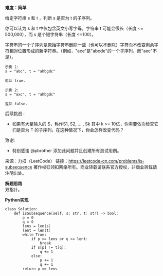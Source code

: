 **难度：简单**     

给定字符串 s 和 t ，判断 s 是否为 t 的子序列。

你可以认为 s 和 t 中仅包含英文小写字母。字符串 t 可能会很长（长度 ~= 500,000），而 s 是个短字符串（长度 <=100）。

字符串的一个子序列是原始字符串删除一些（也可以不删除）字符而不改变剩余字符相对位置形成的新字符串。（例如，"ace"是"abcde"的一个子序列，而"aec"不是）。
```
示例 1:
s = "abc", t = "ahbgdc"

返回 true.

示例 2:
s = "axc", t = "ahbgdc"

返回 false.
```
后续挑战 :

- 如果有大量输入的 S，称作S1, S2, ... , Sk 其中 k >= 10亿，你需要依次检查它们是否为 T 的子序列。在这种情况下，你会怎样改变代码？

致谢:

- 特别感谢 @pbrother 添加此问题并且创建所有测试用例。

来源：力扣（LeetCode）
链接：https://leetcode-cn.com/problems/is-subsequence
著作权归领扣网络所有。商业转载请联系官方授权，非商业转载请注明出处。      

**解题思路**     
双指针。      

**Python实现**     
```
class Solution:
    def isSubsequence(self, s: str, t: str) -> bool:
        p = 0
        q = 0
        lens = len(s)
        lent = len(t)
        while True:
            if p >= lens or q >= lent:
                break
            if s[p] != t[q]:
                q += 1
            else:
                p += 1
                q += 1
        return p == lens
```